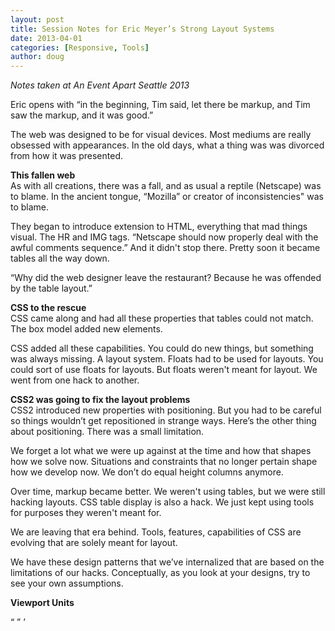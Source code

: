 ```yaml
---
layout: post
title: Session Notes for Eric Meyer’s Strong Layout Systems
date: 2013-04-01
categories: [Responsive, Tools]
author: doug
---
```

*Notes taken at An Event Apart Seattle 2013*

Eric opens with “in the beginning, Tim said, let there be markup, and Tim saw the markup, and it was good.”

The web was designed to be for visual devices. Most mediums are really obsessed with appearances. In the old days, what a thing was was divorced from how it was presented.

**This fallen web**  
As with all creations, there was a fall, and as usual a reptile (Netscape) was to blame. In the ancient tongue, “Mozilla” or creator of inconsistencies" was to blame. 

They began to introduce extension to HTML, everything that mad things visual. The HR and IMG tags. “Netscape should now properly  deal with the awful comments sequence.” And it didn't stop there. Pretty soon it became tables all the way down. 

“Why did the web designer leave the restaurant? Because he was offended by the table layout.”

**CSS to the rescue**  
CSS came along and had all these properties that tables could not match. The box model added new elements.

CSS added all these capabilities. You could do new things, but something was always missing. A layout system. Floats had to be used for layouts. You could sort of use floats for layouts. But floats weren't meant for layout. We went from one hack to another.  

**CSS2 was going to fix the layout problems**  
CSS2 introduced new properties with positioning. But you had to be careful so things wouldn’t get repositioned in strange ways. Here’s the other thing about positioning. There was a small limitation.

We forget a lot what we were up against at the time and how that shapes how we solve now. Situations and constraints that no longer pertain shape how we develop now. We don’t do equal height columns anymore. 

Over time, markup became better. We weren't using tables, but we were still hacking layouts. CSS table display is also a hack. We just kept using tools for purposes they weren't meant for.

We are leaving that era behind. Tools, features, capabilities of CSS are evolving that are solely meant for layout. 

We have these design patterns that we’ve internalized that are based on the limitations of our hacks. Conceptually, as you look  at your designs, try to see your own assumptions.

**Viewport Units**

“ ” ’